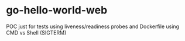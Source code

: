 # go-hello-world-web

POC just for tests using liveness/readiness probes and Dockerfile using CMD vs Shell (SIGTERM)